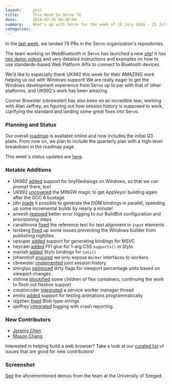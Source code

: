 ```yaml
---
layout:     post
title:      This Week In Servo 72
date:       2016-07-25 00:30:00
summary:    What's up with Servo for the week of 18 July 2016 - 25 July 2016
categories:
---
```


In the [last week](https://github.com/pulls?page=1&q=is%3Apr+is%3Amerged+closed%3A2016-07-18..2016-07-25+user%3Aservo), we landed 79 PRs in the Servo organization's repositories.

The team working on WebBluetooth in Servo has launched a new [site](http://szeged.github.io/servo/)! It has [two demo videos](http://szeged.github.io/servo/demos/) and very detailed instructions and examples on how to use standards-based Web Platform APIs to connect to Bluetooth devices.

We'd like to especially thank UK992 this week for their AMAZING work helping us out with Windows support! We are really eager to get the Windows development experience from Servo up to par with that of other platforms, and UK992's work has been amazing.

Connor Brewster (cbrewster) has also been on an incredible tear, working with Alan Jeffrey, on figuring out how session history is supposed to work, clarifying the standard and landing some great fixes into Servo.

### Planning and Status

Our overall [roadmap](https://github.com/servo/servo/wiki/Roadmap) is available online and now includes the initial Q3 plans. From now on, we plan to include the quarterly plan with a high-level breakdown in the roadmap page.

This week's status updates are [here](http://statusupdates.dev.mozaws.net/project/servo).

### Notable Additions

 - UK992 [added](https://github.com/servo/servo/pull/12588) support for tinyfiledialogs on Windows, so that we can prompt there, too!
 - UK992 [uncovered](https://github.com/servo/servo/pull/12573) the MINGW magic to get AppVeyor building again after the GCC 6 bustage
 - jdm [made](https://github.com/servo/servo/pull/12559) it possible to generate the DOM bindings in parallel, speeding up some incremental builds by nearly a minute!
 - aneesh [restored](https://github.com/servo/saltfs/pull/444) better error logging to our BuildBot configuration and provisioning steps
 - canaltinova [fixed](https://github.com/servo/servo/pull/12524) the reference test for text alignment in `input` elements
 - larsberg [fixed](https://github.com/servo/saltfs/pull/441) up some issues preventing the Windows builder from publishing nightlies
 - upsuper [added](https://github.com/servo/servo/pull/12498) support for generating bindings for MSVC
 - heycam [added](https://github.com/servo/servo/pull/12487) FFI glue for 1-arg CSS `supports()` in Stylo
 - manish [added](https://github.com/servo/servo/pull/12465) Stylo bindings for `calc()`
 - johannhof [ensured](https://github.com/servo/servo/pull/12457) we only expose `Worker` interfaces to workers
 - cbrewster [implemented](https://github.com/servo/servo/pull/11866) joint session history
 - shinglyu [optimized](https://github.com/servo/servo/pull/11890) dirty flags for viewport percentage units based on viewport changes
 - stshine [blockified](https://github.com/servo/servo/pull/12361) some children of flex containers, continuing the work to flesh out flexbox support
 - creativcoder [integrated](https://github.com/servo/servo/pull/11727) a service worker manager thread
 - emilio [added](https://github.com/servo/servo/pull/12392) support for testing animations programmatically
 - izgzhen [fixed](https://github.com/servo/servo/pull/12400) Blob type-strings
 - ajeffrey [integrated](https://github.com/servo/servo/pull/12468) logging with crash reporting.
 
### New Contributors

 - [Jeremy Chen](https://github.com/chenpighead)
 - [Mason Chang](https://github.com/changm)

Interested in helping build a web browser? Take a look at our [curated list](https://starters.servo.org/) of issues that are good for new contributors!

### Screenshot

[See](http://szeged.github.io/servo/) the aforementioned demos from the team at the University of Szeged.
